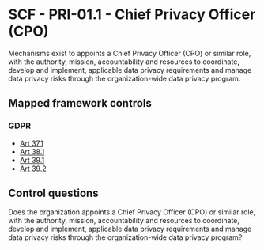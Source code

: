 # SCF - PRI-01.1 - Chief Privacy Officer (CPO)
Mechanisms exist to appoints a Chief Privacy Officer (CPO) or similar role, with the authority, mission, accountability and resources to coordinate, develop and implement, applicable data privacy requirements and manage data privacy risks through the organization-wide data privacy program.
## Mapped framework controls
### GDPR
- [Art 37.1](../gdpr/art37.md#Article-371)
- [Art 38.1](../gdpr/art38.md#Article-381)
- [Art 39.1](../gdpr/art39.md#Article-391)
- [Art 39.2](../gdpr/art39.md#Article-392)
  
## Control questions
Does the organization appoints a Chief Privacy Officer (CPO) or similar role, with the authority, mission, accountability and resources to coordinate, develop and implement, applicable data privacy requirements and manage data privacy risks through the organization-wide data privacy program?
  